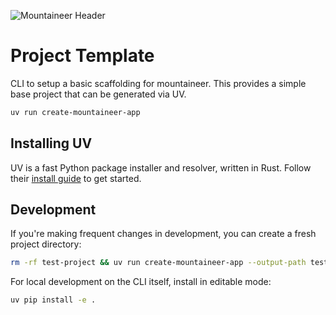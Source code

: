 ![Mountaineer Header](https://raw.githubusercontent.com/piercefreeman/mountaineer/main/docs/media/header.png)

# Project Template

CLI to setup a basic scaffolding for mountaineer. This provides a simple base project that can be generated via UV.

```bash
uv run create-mountaineer-app
```

## Installing UV

UV is a fast Python package installer and resolver, written in Rust. Follow their [install guide](https://github.com/astral-sh/uv#installation) to get started.

## Development

If you're making frequent changes in development, you can create a fresh project directory:

```bash
rm -rf test-project && uv run create-mountaineer-app --output-path test-project --mountaineer-dev-path ../
```

For local development on the CLI itself, install in editable mode:

```bash
uv pip install -e .
```
